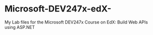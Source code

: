 # Microsoft-DEV247x-edX-
My Lab files for the Microsoft DEV247x Course on EdX: Build Web APIs using ASP.NET
